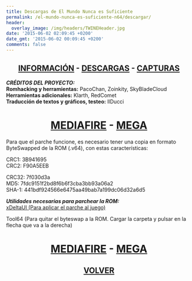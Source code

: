 ```yaml
---
title: Descargas de El Mundo Nunca es Suficiente
permalink: /el-mundo-nunca-es-suficiente-n64/descargar/
header:
  overlay_image: /img/headers/TWINEHeader.jpg
date: '2015-06-02 02:09:45 +0200'
date_gmt: '2015-06-02 00:09:45 +0200'
comments: false
---
```

<h2 style="text-align: center;"><strong><a href="/el-mundo-nunca-es-suficiente-n64/informacion/">INFORMACIÓN</a> - <a href="/el-mundo-nunca-es-suficiente-n64/descargar/">DESCARGAS</a> - <a href="/el-mundo-nunca-es-suficiente-n64/capturas/">CAPTURAS</a></strong></h2>

_**CRÉDITOS DEL PROYECTO:**_  
**Romhacking y herramientas:** PacoChan, Zoinkity, SkyBladeCloud  
**Herramientas adicionales:** Klarth, RedComet  
**Traducción de textos y gráficos, testeo:** IlDucci

<h1 style="text-align: center;"><strong><a href="http://www.mediafire.com/download/q3i6gj32uoxyf5q/TheWorldIsNotEnoughN64V1.0.1.7z">MEDIAFIRE</a> - <a href="https://mega.nz/#!wEdShR5R!AaiDHHga5jNyBAaxn-NJB1fVvQWqOe0YoMXmcML3nRM">MEGA</a></strong></h1>

Para que el parche funcione, es necesario tener una copia en formato ByteSwapped de la ROM 
(.v64), con estas características:

CRC1: 3B941695  
CRC2: F90A5EEB

CRC32: 7f030d3a  
MD5: 7fdc9151f2bd8f6b6f3cba3bb93a06a2  
SHA-1: 441bdf924566e6475aa49bab7a199dc06d32a6d5

_**Utilidades necesarias para parchear la ROM:**_  
[xDeltaUI (Para aplicar el parche al juego)](http://www.romhacking.net/utilities/598/)

Tool64 (Para quitar el byteswap a la ROM. Cargar la carpeta y pulsar en la flecha que va a la derecha)

<h1 style="text-align: center;"><strong><a href="http://www.mediafire.com/download/5z5e3813mdqp8tm/Tool64_v1.11Beta1.zip">MEDIAFIRE</a> - <a href="https://mega.nz/#!sZM3EaaL!6VxPMLqdJ4L1eCnqqiMkNaYB0Xr0e9L3tOKe9y8eXHI">MEGA</a></strong></h1>

<h2 style="text-align: center;"><a href="/el-mundo-nunca-es-suficiente-n64/"><strong>VOLVER</strong></a></h2>


